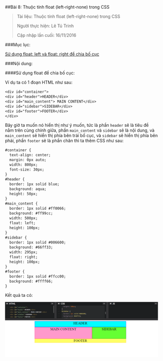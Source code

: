 ##Bài 8: Thuộc tính float (left-right-none) trong CSS

>Tài liệu: Thuộc tính float (left-right-none) trong CSS
>
>Người thực hiện: Lê Tú Trinh
>
>Cập nhập lần cuối: 16/11/2016

###Mục lục:

[Sử dụng float: left và float: right để chia bố cục](#1)

###Nội dung:

<a name="1"></a>
####Sử dụng float để chia bố cục:

Ví dụ ta có 1 đoạn HTML như sau:

```
<div id="container">
<div id="header">HEADER</div>
<div id="main_content"> MAIN CONTENT</div>
<div id="sidebar">SIDEBAR</div>
<div id="footer">FOOTER</div>
</div>
```

Bây giờ ta muốn nó hiển thị như ý muốn, tức là phần `header` sẽ là tiêu đề nằm trên cùng chính giữa, phần `main_content` và `sidebar` sẽ là nội dung, và `main_content` sẽ hiển thị phía bên trái bố cục, và `sidebar` sẽ hiển thị phía bên phải, phần `footer` sẽ là phần chân thì ta thêm CSS như sau:

```
#container {
  text-align: center;
  margin: 0px auto;
  width: 800px;
  font-size: 30px;
}
#header {
  border: 1px solid blue;
  background: aqua;
  height: 50px;
}
#main_content {
  border: 1px solid #ff0066;
  background: #ff99cc;
  width: 500px;
  float: left;
  height: 100px;
}
#sidebar {
  border: 1px solid #006600;
  background: #66ff33;
  width: 295px;
  float: right;
  height: 100px;
}
#footer {
  border: 1px solid #ffcc00;
  background: #ffff66;
}
``` 

Kết quả ta có: 

![a](https://github.com/TrinhTu/web_developer/blob/master/Task10_CSS_Course_02/Bai08_float/image/a.png)


